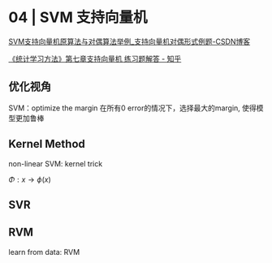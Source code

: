# 04 | SVM 支持向量机

[SVM支持向量机原算法与对偶算法举例\_支持向量机对偶形式例题-CSDN博客](https://blog.csdn.net/u013066730/article/details/123711427)

[《统计学习方法》第七章支持向量机 练习题解答 - 知乎](https://zhuanlan.zhihu.com/p/345109827)



## 优化视角
SVM：optimize the margin
在所有0 error的情况下，选择最大的margin, 使得模型更加鲁棒

## Kernel Method

non-linear SVM: kernel trick

$\Phi: x \rightarrow \phi(x)$


## SVR

## RVM

learn from data: RVM 





